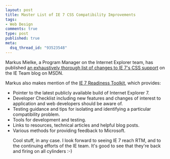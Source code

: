 ```yaml
--- 
layout: post
title: Master List of IE 7 CSS Compatibility Improvements
tags: 
- Web Design
comments: true
type: post
published: true
meta: 
  dsq_thread_id: "93523548"
---
```

Markus Mielke, a Program Manager on the Internet Explorer team, has published <a href="http://blogs.msdn.com/ie/archive/2006/08/22/712830.aspx">an exhaustively thorough list of changes to IE 7's CSS support</a> on the IE Team blog on MSDN.

  Markus also makes mention of the <a href="http://www.microsoft.com/downloads/details.aspx?familyid=D13EE10D-2718-47F1-AA86-1E32D526383D&displaylang=en">IE 7 Readiness Toolkit</a>, which provides:
  <ul>
  <li>Pointer to the latest publicly available build of Internet Explorer 7.</li>
  <li>Developer Checklist including new features and changes of interest to application and web developers should be aware of.</li>
  <li>Testing guidance and tips for isolating and identifying a particular compatibility problem.</li>
  <li>Tools for development and testing.</li>
  <li>Links to resources, technical articles and helpful blog posts.</li>
  <li>Various methods for providing feedback to Microsoft.</li>
  </ol>

  Cool stuff, in any case. I look forward to seeing IE 7 reach RTM, and to the continuing efforts of the IE team. It's good to see that they're back and firing on all cylinders :-)
